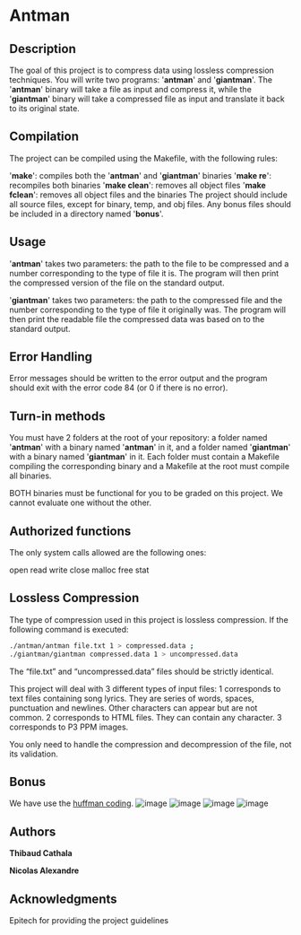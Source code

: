 # Antman
## Description
The goal of this project is to compress data using lossless compression techniques. You will write two programs: '__antman__' and '__giantman__'. The '__antman__' binary will take a file as input and compress it, while the '__giantman__' binary will take a compressed file as input and translate it back to its original state.

## Compilation
The project can be compiled using the Makefile, with the following rules:

'__make__': compiles both the '__antman__' and '__giantman__' binaries
'__make re__': recompiles both binaries
'__make clean__': removes all object files
'__make fclean__': removes all object files and the binaries
The project should include all source files, except for binary, temp, and obj files. Any bonus files should be included in a directory named '__bonus__'.

## Usage
'__antman__' takes two parameters: the path to the file to be compressed and a number corresponding to the type of file it is. The program will then print the compressed version of the file on the standard output.

'__giantman__' takes two parameters: the path to the compressed file and the number corresponding to the type of file it originally was. The program will then print the readable file the compressed data was based on to the standard output.

## Error Handling
Error messages should be written to the error output and the program should exit with the error code 84 (or 0 if there is no error).

## Turn-in methods
You must have 2 folders at the root of your repository: a folder named '__antman__' with a binary named '__antman__' in it, and a folder named '__giantman__' with a binary named '__giantman__' in it. Each folder must contain a Makefile compiling the corresponding binary and a Makefile at the root must compile all binaries.

BOTH binaries must be functional for you to be graded on this project. We cannot evaluate one without the other.

## Authorized functions
The only system calls allowed are the following ones:

open
read
write
close
malloc
free
stat
## Lossless Compression
The type of compression used in this project is lossless compression. If the following command is executed:

```bash
./antman/antman file.txt 1 > compressed.data ;
./giantman/giantman compressed.data 1 > uncompressed.data
```
The “file.txt” and “uncompressed.data” files should be strictly identical.

This project will deal with 3 different types of input files:
1 corresponds to text files containing song lyrics. They are series of words, spaces, punctuation and newlines. Other characters can appear but are not common.
2 corresponds to HTML files. They can contain any character.
3 corresponds to P3 PPM images.

You only need to handle the compression and decompression of the file, not its validation.

## Bonus
We have use the [huffman coding](https://fr.wikipedia.org/wiki/Codage_de_Huffman).
![image](https://user-images.githubusercontent.com/114945623/212955224-05d23c73-b9aa-49d8-9196-ee22b927ea71.png)
![image](https://user-images.githubusercontent.com/114945623/212956083-aae9babf-f86a-42ab-86a5-761cefc2421f.png)
![image](https://user-images.githubusercontent.com/114945623/212956215-ad82d89a-e6fb-45f6-ab4c-7df5c75e1fe7.png)
![image](https://user-images.githubusercontent.com/114945623/212956324-2e7ca275-ce93-428d-8d80-da2c4e3c8f70.png)

## Authors
__Thibaud Cathala__

__Nicolas Alexandre__
## Acknowledgments
Epitech for providing the project guidelines
